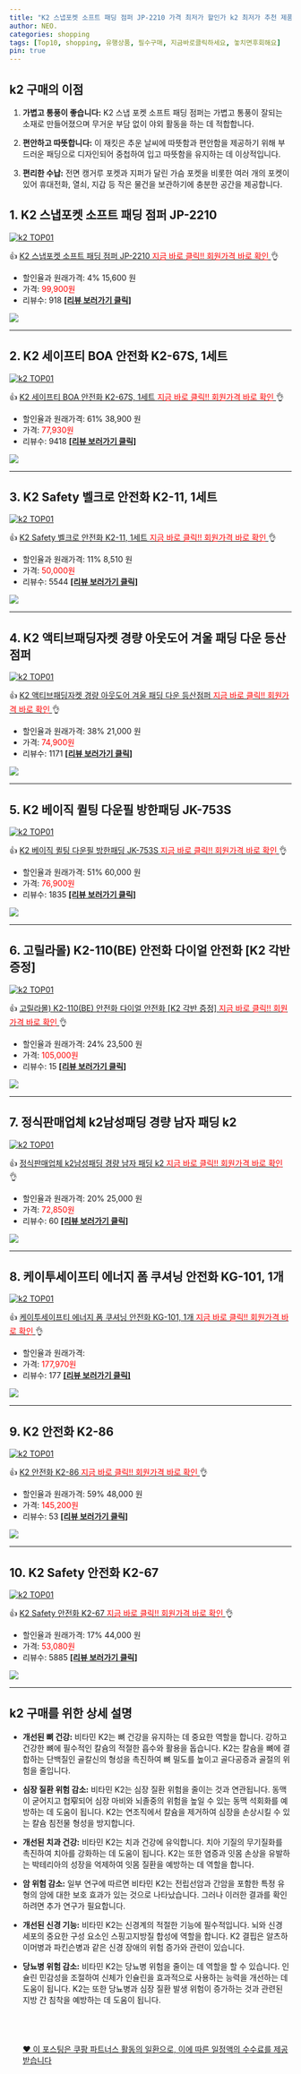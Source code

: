 ```yaml
---
title: "K2 스냅포켓 소프트 패딩 점퍼 JP-2210 가격 최저가 할인가 k2 최저가 추천 제품 비교"
author: NEO.
categories: shopping
tags: [Top10, shopping, 유행상품, 필수구매, 지금바로클릭하세요, 놓치면후회해요]
pin: true
---
```

## k2 구매의 이점
1. **가볍고 통풍이 좋습니다:** K2 스냅 포켓 소프트 패딩 점퍼는 가볍고 통풍이 잘되는 소재로 만들어졌으며 무거운 부담 없이 야외 활동을 하는 데 적합합니다.

2. **편안하고 따뜻합니다:** 이 재킷은 추운 날씨에 따뜻함과 편안함을 제공하기 위해 부드러운 패딩으로 디자인되어 중첩하여 입고 따뜻함을 유지하는 데 이상적입니다.

3. **편리한 수납:** 전면 캥거루 포켓과 지퍼가 달린 가슴 포켓을 비롯한 여러 개의 포켓이 있어 휴대전화, 열쇠, 지갑 등 작은 물건을 보관하기에 충분한 공간을 제공합니다.

   

## 1. K2 스냅포켓 소프트 패딩 점퍼 JP-2210

[![k2 TOP01](https://thumbnail9.coupangcdn.com/thumbnails/remote/490x490ex/image/vendor_inventory/d037/6e3524fffa3fc4f2e81578628664d2d721eb1cc7cf949f92de4e95f7c425.jpg)](https://link.coupang.com/re/AFFSDP?lptag=AF3617701&subid=GithubCoopas&pageKey=7645570019&traceid=V0-153&itemId=20328416553&vendorItemId=87413633495)


👍 [K2 스냅포켓 소프트 패딩 점퍼 JP-2210 <font color=red> 지금 바로 클릭!! 회원가격 바로 확인 </font> ](https://link.coupang.com/re/AFFSDP?lptag=AF3617701&subid=GithubCoopas&pageKey=7645570019&traceid=V0-153&itemId=20328416553&vendorItemId=87413633495) 👌 


- 할인율과 원래가격: 4%  15,600   원
- 가격: <span style='color:red'>99,900원</span>
- 리뷰수: 918  [**[리뷰 보러가기 클릭]**](https://link.coupang.com/re/AFFSDP?lptag=AF3617701&subid=GithubCoopas&pageKey=7645570019&traceid=V0-153&itemId=20328416553&vendorItemId=87413633495)

[![](/discount_price.png)](https://link.coupang.com/re/AFFSDP?lptag=AF3617701&subid=GithubCoopas&pageKey=7645570019&traceid=V0-153&itemId=20328416553&vendorItemId=87413633495)

---


   

## 2. K2 세이프티 BOA 안전화 K2-67S, 1세트

[![k2 TOP01](https://thumbnail6.coupangcdn.com/thumbnails/remote/490x490ex/image/retail/images/2023/03/10/15/2/c26217bf-5fc5-4591-9b7a-db48b4ca1b95.jpg)](https://link.coupang.com/re/AFFSDP?lptag=AF3617701&subid=GithubCoopas&pageKey=7188479078&traceid=V0-153&itemId=18144221260&vendorItemId=85294616352)


👍 [K2 세이프티 BOA 안전화 K2-67S, 1세트 <font color=red> 지금 바로 클릭!! 회원가격 바로 확인 </font> ](https://link.coupang.com/re/AFFSDP?lptag=AF3617701&subid=GithubCoopas&pageKey=7188479078&traceid=V0-153&itemId=18144221260&vendorItemId=85294616352) 👌 


- 할인율과 원래가격: 61%  38,900   원
- 가격: <span style='color:red'>77,930원</span>
- 리뷰수: 9418  [**[리뷰 보러가기 클릭]**](https://link.coupang.com/re/AFFSDP?lptag=AF3617701&subid=GithubCoopas&pageKey=7188479078&traceid=V0-153&itemId=18144221260&vendorItemId=85294616352)

[![](/discount_price.png)](https://link.coupang.com/re/AFFSDP?lptag=AF3617701&subid=GithubCoopas&pageKey=7188479078&traceid=V0-153&itemId=18144221260&vendorItemId=85294616352)

---


   

## 3. K2 Safety 벨크로 안전화 K2-11, 1세트

[![k2 TOP01](https://thumbnail9.coupangcdn.com/thumbnails/remote/490x490ex/image/vendor_inventory/240f/7e23e36a7e14cafb8d77ff099dc3b41a8487e9873c8efb73bdd63d0dee66.JPG)](https://link.coupang.com/re/AFFSDP?lptag=AF3617701&subid=GithubCoopas&pageKey=67527660&traceid=V0-153&itemId=225825811&vendorItemId=84922237158)


👍 [K2 Safety 벨크로 안전화 K2-11, 1세트 <font color=red> 지금 바로 클릭!! 회원가격 바로 확인 </font> ](https://link.coupang.com/re/AFFSDP?lptag=AF3617701&subid=GithubCoopas&pageKey=67527660&traceid=V0-153&itemId=225825811&vendorItemId=84922237158) 👌 


- 할인율과 원래가격: 11%  8,510   원
- 가격: <span style='color:red'>50,000원</span>
- 리뷰수: 5544  [**[리뷰 보러가기 클릭]**](https://link.coupang.com/re/AFFSDP?lptag=AF3617701&subid=GithubCoopas&pageKey=67527660&traceid=V0-153&itemId=225825811&vendorItemId=84922237158)

[![](/discount_price.png)](https://link.coupang.com/re/AFFSDP?lptag=AF3617701&subid=GithubCoopas&pageKey=67527660&traceid=V0-153&itemId=225825811&vendorItemId=84922237158)

---


   

## 4. K2 액티브패딩자켓 경량 아웃도어 겨울 패딩 다운 등산점퍼

[![k2 TOP01](https://thumbnail8.coupangcdn.com/thumbnails/remote/490x490ex/image/vendor_inventory/9c43/af164b0f13857d7eed11a506188ba17975c76dc12de5c82be1c1c7ecee08.jpg)](https://link.coupang.com/re/AFFSDP?lptag=AF3617701&subid=GithubCoopas&pageKey=7674591237&traceid=V0-153&itemId=20482523641&vendorItemId=87561488889)


👍 [K2 액티브패딩자켓 경량 아웃도어 겨울 패딩 다운 등산점퍼 <font color=red> 지금 바로 클릭!! 회원가격 바로 확인 </font> ](https://link.coupang.com/re/AFFSDP?lptag=AF3617701&subid=GithubCoopas&pageKey=7674591237&traceid=V0-153&itemId=20482523641&vendorItemId=87561488889) 👌 


- 할인율과 원래가격: 38%  21,000   원
- 가격: <span style='color:red'>74,900원</span>
- 리뷰수: 1171  [**[리뷰 보러가기 클릭]**](https://link.coupang.com/re/AFFSDP?lptag=AF3617701&subid=GithubCoopas&pageKey=7674591237&traceid=V0-153&itemId=20482523641&vendorItemId=87561488889)

[![](/discount_price.png)](https://link.coupang.com/re/AFFSDP?lptag=AF3617701&subid=GithubCoopas&pageKey=7674591237&traceid=V0-153&itemId=20482523641&vendorItemId=87561488889)

---


   

## 5. K2 베이직 퀼팅 다운필 방한패딩 JK-753S

[![k2 TOP01](https://thumbnail9.coupangcdn.com/thumbnails/remote/490x490ex/image/vendor_inventory/e539/9563a7dc22c2aac875077e17ed50d3f14eabb5f6e42aa11c25dff294bc78.jpg)](https://link.coupang.com/re/AFFSDP?lptag=AF3617701&subid=GithubCoopas&pageKey=7648284485&traceid=V0-153&itemId=20342961192&vendorItemId=87427703430)


👍 [K2 베이직 퀼팅 다운필 방한패딩 JK-753S <font color=red> 지금 바로 클릭!! 회원가격 바로 확인 </font> ](https://link.coupang.com/re/AFFSDP?lptag=AF3617701&subid=GithubCoopas&pageKey=7648284485&traceid=V0-153&itemId=20342961192&vendorItemId=87427703430) 👌 


- 할인율과 원래가격: 51%  60,000   원
- 가격: <span style='color:red'>76,900원</span>
- 리뷰수: 1835  [**[리뷰 보러가기 클릭]**](https://link.coupang.com/re/AFFSDP?lptag=AF3617701&subid=GithubCoopas&pageKey=7648284485&traceid=V0-153&itemId=20342961192&vendorItemId=87427703430)

[![](/discount_price.png)](https://link.coupang.com/re/AFFSDP?lptag=AF3617701&subid=GithubCoopas&pageKey=7648284485&traceid=V0-153&itemId=20342961192&vendorItemId=87427703430)

---


   

## 6. 고릴라몰) K2-110(BE) 안전화 다이얼 안전화 [K2 각반 증정]

[![k2 TOP01](https://thumbnail10.coupangcdn.com/thumbnails/remote/490x490ex/image/vendor_inventory/d9d4/86d67b69a53c7f8cd053068f3d7654c8fe25e8bccab3cea830fbec7b620e.jpg)](https://link.coupang.com/re/AFFSDP?lptag=AF3617701&subid=GithubCoopas&pageKey=6893685469&traceid=V0-153&itemId=16557134067&vendorItemId=83743398183)


👍 [고릴라몰) K2-110(BE) 안전화 다이얼 안전화 [K2 각반 증정] <font color=red> 지금 바로 클릭!! 회원가격 바로 확인 </font> ](https://link.coupang.com/re/AFFSDP?lptag=AF3617701&subid=GithubCoopas&pageKey=6893685469&traceid=V0-153&itemId=16557134067&vendorItemId=83743398183) 👌 


- 할인율과 원래가격: 24%  23,500   원
- 가격: <span style='color:red'>105,000원</span>
- 리뷰수: 15  [**[리뷰 보러가기 클릭]**](https://link.coupang.com/re/AFFSDP?lptag=AF3617701&subid=GithubCoopas&pageKey=6893685469&traceid=V0-153&itemId=16557134067&vendorItemId=83743398183)

[![](/discount_price.png)](https://link.coupang.com/re/AFFSDP?lptag=AF3617701&subid=GithubCoopas&pageKey=6893685469&traceid=V0-153&itemId=16557134067&vendorItemId=83743398183)

---


   

## 7. 정식판매업체 k2남성패딩 경량 남자 패딩 k2

[![k2 TOP01](https://thumbnail9.coupangcdn.com/thumbnails/remote/490x490ex/image/vendor_inventory/969a/cfa511e83d23ad4653c6c90e46831c5377fb336b95b196bd9aa2595d2c33.jpeg)](https://link.coupang.com/re/AFFSDP?lptag=AF3617701&subid=GithubCoopas&pageKey=6982540403&traceid=V0-153&itemId=17061935460&vendorItemId=88307384577)


👍 [정식판매업체 k2남성패딩 경량 남자 패딩 k2 <font color=red> 지금 바로 클릭!! 회원가격 바로 확인 </font> ](https://link.coupang.com/re/AFFSDP?lptag=AF3617701&subid=GithubCoopas&pageKey=6982540403&traceid=V0-153&itemId=17061935460&vendorItemId=88307384577) 👌 


- 할인율과 원래가격: 20%  25,000   원
- 가격: <span style='color:red'>72,850원</span>
- 리뷰수: 60  [**[리뷰 보러가기 클릭]**](https://link.coupang.com/re/AFFSDP?lptag=AF3617701&subid=GithubCoopas&pageKey=6982540403&traceid=V0-153&itemId=17061935460&vendorItemId=88307384577)

[![](/discount_price.png)](https://link.coupang.com/re/AFFSDP?lptag=AF3617701&subid=GithubCoopas&pageKey=6982540403&traceid=V0-153&itemId=17061935460&vendorItemId=88307384577)

---


   

## 8. 케이투세이프티 에너지 폼 쿠셔닝 안전화 KG-101, 1개

[![k2 TOP01](https://thumbnail7.coupangcdn.com/thumbnails/remote/490x490ex/image/retail/images/2023/04/30/11/9/ff8eb29d-83cc-4cfc-92de-ed4f823daa40.png)](https://link.coupang.com/re/AFFSDP?lptag=AF3617701&subid=GithubCoopas&pageKey=7303773551&traceid=V0-153&itemId=18696196784&vendorItemId=85829997000)


👍 [케이투세이프티 에너지 폼 쿠셔닝 안전화 KG-101, 1개 <font color=red> 지금 바로 클릭!! 회원가격 바로 확인 </font> ](https://link.coupang.com/re/AFFSDP?lptag=AF3617701&subid=GithubCoopas&pageKey=7303773551&traceid=V0-153&itemId=18696196784&vendorItemId=85829997000) 👌 


- 할인율과 원래가격: 
- 가격: <span style='color:red'>177,970원</span>
- 리뷰수: 177  [**[리뷰 보러가기 클릭]**](https://link.coupang.com/re/AFFSDP?lptag=AF3617701&subid=GithubCoopas&pageKey=7303773551&traceid=V0-153&itemId=18696196784&vendorItemId=85829997000)

[![](/discount_price.png)](https://link.coupang.com/re/AFFSDP?lptag=AF3617701&subid=GithubCoopas&pageKey=7303773551&traceid=V0-153&itemId=18696196784&vendorItemId=85829997000)

---


   

## 9. K2 안전화 K2-86

[![k2 TOP01](https://thumbnail7.coupangcdn.com/thumbnails/remote/490x490ex/image/vendor_inventory/985e/aac42e3917547a5d11f787c035aabbf71eed4f6265c4ce860ec86bc94119.jpg)](https://link.coupang.com/re/AFFSDP?lptag=AF3617701&subid=GithubCoopas&pageKey=7839821604&traceid=V0-153&itemId=21339245957&vendorItemId=88397683815)


👍 [K2 안전화 K2-86 <font color=red> 지금 바로 클릭!! 회원가격 바로 확인 </font> ](https://link.coupang.com/re/AFFSDP?lptag=AF3617701&subid=GithubCoopas&pageKey=7839821604&traceid=V0-153&itemId=21339245957&vendorItemId=88397683815) 👌 


- 할인율과 원래가격: 59%  48,000   원
- 가격: <span style='color:red'>145,200원</span>
- 리뷰수: 53  [**[리뷰 보러가기 클릭]**](https://link.coupang.com/re/AFFSDP?lptag=AF3617701&subid=GithubCoopas&pageKey=7839821604&traceid=V0-153&itemId=21339245957&vendorItemId=88397683815)

[![](/discount_price.png)](https://link.coupang.com/re/AFFSDP?lptag=AF3617701&subid=GithubCoopas&pageKey=7839821604&traceid=V0-153&itemId=21339245957&vendorItemId=88397683815)

---


   

## 10. K2 Safety 안전화 K2-67

[![k2 TOP01](https://thumbnail9.coupangcdn.com/thumbnails/remote/490x490ex/image/retail/images/405554712806425-f55ac0ab-0cb3-414a-b68d-550b82e7d37f.jpg)](https://link.coupang.com/re/AFFSDP?lptag=AF3617701&subid=GithubCoopas&pageKey=22672148&traceid=V0-153&itemId=213826931&vendorItemId=3520625417)


👍 [K2 Safety 안전화 K2-67 <font color=red> 지금 바로 클릭!! 회원가격 바로 확인 </font> ](https://link.coupang.com/re/AFFSDP?lptag=AF3617701&subid=GithubCoopas&pageKey=22672148&traceid=V0-153&itemId=213826931&vendorItemId=3520625417) 👌 


- 할인율과 원래가격: 17%  44,000   원
- 가격: <span style='color:red'>53,080원</span>
- 리뷰수: 5885  [**[리뷰 보러가기 클릭]**](https://link.coupang.com/re/AFFSDP?lptag=AF3617701&subid=GithubCoopas&pageKey=22672148&traceid=V0-153&itemId=213826931&vendorItemId=3520625417)

[![](/discount_price.png)](https://link.coupang.com/re/AFFSDP?lptag=AF3617701&subid=GithubCoopas&pageKey=22672148&traceid=V0-153&itemId=213826931&vendorItemId=3520625417)

---
## k2 구매를 위한 상세 설명
* **개선된 뼈 건강:** 비타민 K2는 뼈 건강을 유지하는 데 중요한 역할을 합니다. 강하고 건강한 뼈에 필수적인 칼슘의 적절한 흡수와 활용을 돕습니다. K2는 칼슘을 뼈에 결합하는 단백질인 골칼신의 형성을 촉진하여 뼈 밀도를 높이고 골다공증과 골절의 위험을 줄입니다.


* **심장 질환 위험 감소:** 비타민 K2는 심장 질환 위험을 줄이는 것과 연관됩니다. 동맥이 굳어지고 협窄되어 심장 마비와 뇌졸중의 위험을 높일 수 있는 동맥 석회화를 예방하는 데 도움이 됩니다. K2는 연조직에서 칼슘을 제거하여 심장을 손상시킬 수 있는 칼슘 침전물 형성을 방지합니다.


* **개선된 치과 건강:** 비타민 K2는 치과 건강에 유익합니다. 치아 기질의 무기질화를 촉진하여 치아를 강화하는 데 도움이 됩니다. K2는 또한 염증과 잇몸 손상을 유발하는 박테리아의 성장을 억제하여 잇몸 질환을 예방하는 데 역할을 합니다.


* **암 위험 감소:** 일부 연구에 따르면 비타민 K2는 전립선암과 간암을 포함한 특정 유형의 암에 대한 보호 효과가 있는 것으로 나타났습니다. 그러나 이러한 결과를 확인하려면 추가 연구가 필요합니다.


* **개선된 신경 기능:** 비타민 K2는 신경계의 적절한 기능에 필수적입니다. 뇌와 신경 세포의 중요한 구성 요소인 스핑고지방질 합성에 역할을 합니다. K2 결핍은 알츠하이머병과 파킨슨병과 같은 신경 장애의 위험 증가와 관련이 있습니다.


* **당뇨병 위험 감소:** 비타민 K2는 당뇨병 위험을 줄이는 데 역할을 할 수 있습니다. 인슐린 민감성을 조절하여 신체가 인슐린을 효과적으로 사용하는 능력을 개선하는 데 도움이 됩니다. K2는 또한 당뇨병과 심장 질환 발생 위험이 증가하는 것과 관련된 지방 간 침착을 예방하는 데 도움이 됩니다.<br><br><br><br><br> [ ❤  이 포스팅은 쿠팡 파트너스 활동의 일환으로, 이에 따른 일정액의 수수료를 제공받습니다](https://link.coupang.com/a/bcEFyh)